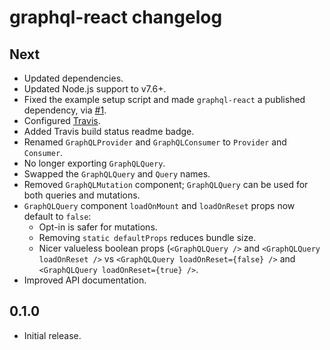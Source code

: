 # graphql-react changelog

## Next

* Updated dependencies.
* Updated Node.js support to v7.6+.
* Fixed the example setup script and made `graphql-react` a published dependency, via [#1](https://github.com/jaydenseric/graphql-react/pull/1).
* Configured [Travis](https://travis-ci.org/jaydenseric/graphql-react).
* Added Travis build status readme badge.
* Renamed `GraphQLProvider` and `GraphQLConsumer` to `Provider` and `Consumer`.
* No longer exporting `GraphQLQuery`.
* Swapped the `GraphQLQuery` and `Query` names.
* Removed `GraphQLMutation` component; `GraphQLQuery` can be used for both queries and mutations.
* `GraphQLQuery` component `loadOnMount` and `loadOnReset` props now default to `false`:
  * Opt-in is safer for mutations.
  * Removing `static defaultProps` reduces bundle size.
  * Nicer valueless boolean props (`<GraphQLQuery />` and `<GraphQLQuery loadOnReset />` vs `<GraphQLQuery loadOnReset={false} />` and `<GraphQLQuery loadOnReset={true} />`.
* Improved API documentation.

## 0.1.0

* Initial release.
